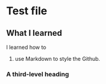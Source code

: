 # Test file
## What I learned
I learned how to
1. use Markdown to style the Github.

### A third-level heading
